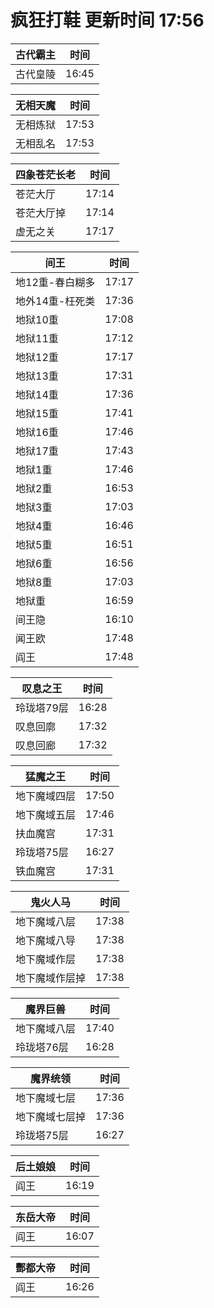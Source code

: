 # 疯狂打鞋 更新时间 17:56

| 古代霸主   | 时间    |
|--------|-------|
| 古代皇陵 | 16:45 |

| 无相天魔   | 时间    |
|--------|-------|
| 无相炼狱 | 17:53 |
| 无相乱名 | 17:53 |

| 四象苍茫长老   | 时间    |
|--------|-------|
| 苍茫大厅 | 17:14 |
| 苍茫大厅掉 | 17:14 |
| 虚无之关 | 17:17 |

| 间王   | 时间    |
|--------|-------|
| 地12重-春白糊多 | 17:17 |
| 地外14重-枉死类 | 17:36 |
| 地狱10重 | 17:08 |
| 地狱11重 | 17:12 |
| 地狱12重 | 17:17 |
| 地狱13重 | 17:31 |
| 地狱14重 | 17:36 |
| 地狱15重 | 17:41 |
| 地狱16重 | 17:46 |
| 地狱17重 | 17:43 |
| 地狱1重 | 17:46 |
| 地狱2重 | 16:53 |
| 地狱3重 | 17:03 |
| 地狱4重 | 16:46 |
| 地狱5重 | 16:51 |
| 地狱6重 | 16:56 |
| 地狱8重 | 17:03 |
| 地狱重 | 16:59 |
| 间王隐 | 16:10 |
| 闻王欧 | 17:48 |
| 阎王 | 17:48 |

| 叹息之王   | 时间    |
|--------|-------|
| 玲珑塔79层 | 16:28 |
| 叹息回廓 | 17:32 |
| 叹息回廊 | 17:32 |

| 猛魔之王   | 时间    |
|--------|-------|
| 地下魔域四层 | 17:50 |
| 地下魔域五层 | 17:46 |
| 扶血魔宫 | 17:31 |
| 玲珑塔75层 | 16:27 |
| 铁血魔宫 | 17:31 |

| 鬼火人马   | 时间    |
|--------|-------|
| 地下魔域八层 | 17:38 |
| 地下魔域八导 | 17:38 |
| 地下魔域作层 | 17:38 |
| 地下魔域作层掉 | 17:38 |

| 魔界巨兽   | 时间    |
|--------|-------|
| 地下魔域八层 | 17:40 |
| 玲珑塔76层 | 16:28 |

| 魔界统领   | 时间    |
|--------|-------|
| 地下魔域七层 | 17:36 |
| 地下魔域七层掉 | 17:36 |
| 玲珑塔75层 | 16:27 |

| 后土娘娘   | 时间    |
|--------|-------|
| 阎王 | 16:19 |

| 东岳大帝   | 时间    |
|--------|-------|
| 阎王 | 16:07 |

| 酆都大帝   | 时间    |
|--------|-------|
| 阎王 | 16:26 |